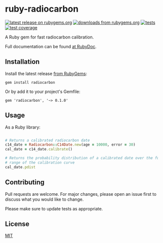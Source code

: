 # ruby-radiocarbon

[![latest release on rubygems.org](https://img.shields.io/gem/v/radiocarbon)](https://rubygems.org/gems/radiocarbon)
[![downloads from rubygems.org](https://img.shields.io/gem/dt/radiocarbon)](https://rubygems.org/gems/radiocarbon)
[![tests](https://github.com/joeroe/ruby-radiocarbon/actions/workflows/tests.yml/badge.svg)](https://github.com/joeroe/ruby-radiocarbon/actions/workflows/tests.yml)
[![test coverage](https://coveralls.io/repos/github/joeroe/ruby-radiocarbon/badge.svg?branch=main)](https://coveralls.io/github/joeroe/ruby-radiocarbon?branch=main)

A Ruby gem for fast radiocarbon calibration.

Full documentation can be found [at RubyDoc](https://rubydoc.info/github/joeroe/ruby-radiocarbon).

## Installation

Install the latest release [from RubyGems](https://rubygems.org/gems/radiocarbon):

```
gem install radiocarbon
```

Or by add it to your project's Gemfile:

```
gem 'radiocarbon', '~> 0.1.0'
```

## Usage

As a Ruby library:

```ruby

# Returns a calibrated radiocarbon date
c14_date = Radiocarbon::C14Date.new(age = 10000, error = 30)
cal_date = c14_date.calibrate()

# Returns the probability distribution of a calibrated date over the full
# range of the calibration curve
cal_date.pdist
```

## Contributing

Pull requests are welcome. For major changes, please open an issue first to discuss what you would like to change.

Please make sure to update tests as appropriate.

## License

[MIT](https://choosealicense.com/licenses/mit/)
